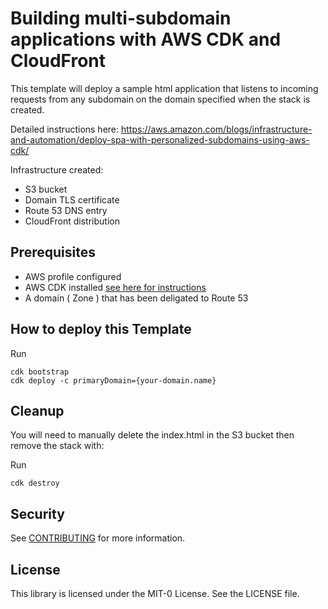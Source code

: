 # Building multi-subdomain applications with AWS CDK and CloudFront

This template will deploy a sample html application that listens to incoming requests from any subdomain on the domain specified when the stack is created.

Detailed instructions here:  https://aws.amazon.com/blogs/infrastructure-and-automation/deploy-spa-with-personalized-subdomains-using-aws-cdk/

Infrastructure created:
 - S3 bucket
 - Domain TLS certificate
 - Route 53 DNS entry
 - CloudFront distribution

## Prerequisites
- AWS profile configured
- AWS CDK installed [see here for instructions](https://docs.aws.amazon.com/cdk/latest/guide/home.html)
- A domain ( Zone ) that has been deligated to Route 53

## How to deploy this Template

Run 

```
cdk bootstrap
cdk deploy -c primaryDomain={your-domain.name}  
```

##  Cleanup

You will need to manually delete the index.html in the S3 bucket then remove the stack with:

Run

```
cdk destroy
```

## Security

See [CONTRIBUTING](CONTRIBUTING.md#security-issue-notifications) for more information.

## License

This library is licensed under the MIT-0 License. See the LICENSE file.
